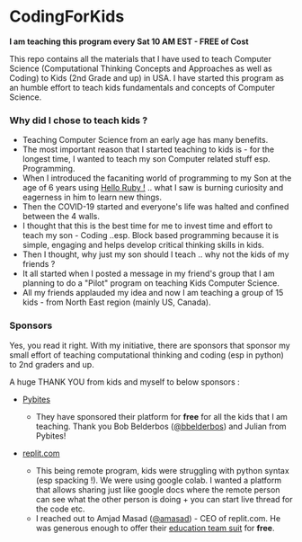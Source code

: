 # CodingForKids

**I am teaching this program every Sat 10 AM EST - FREE of Cost**

This repo contains all the materials that I have used to teach Computer Science (Computational Thinking Concepts and Approaches as well as Coding) to Kids (2nd Grade and up) in USA. I have started this program as an humble effort to teach kids fundamentals and concepts of Computer Science. 

### Why did I chose to teach kids ?
- Teaching Computer Science from an early age has many benefits. 
- The most important reason that I started teaching to kids is - for the longest time, I wanted to teach my son Computer related stuff esp. Programming. 
- When I introduced the facaniting world of programming to my Son at the age of 6 years using [Hello Ruby !](https://www.amazon.com/Hello-Ruby-Adventures-Linda-Liukas/dp/1250065003/ref=sr_1_1?s=books&ie=UTF8&qid=1428090470&sr=1-1&keywords=9781250065001) .. what I saw is burning curiosity and eagerness in him to learn new things.
- Then the COVID-19 started and everyone's life was halted and confined between the 4 walls.
- I thought that this is the best time for me to invest time and effort to teach my son - Coding ..esp. Block based programming because it is simple, engaging and helps develop critical thinking skills in kids.
- Then I thought, why just my son should I teach .. why not the kids of my friends ?
- It all started when I posted a message in my friend's group that I am planning to do a "Pilot" program on teaching Kids Computer Science.
- All my friends applauded my idea and now I am teaching a group of 15 kids - from North East region (mainly US, Canada).

### Sponsors
Yes, you read it right. With my initiative, there are sponsors that sponsor my small effort of teaching computational thinking and coding (esp in python) to 2nd graders and up. 

A huge THANK YOU from kids and myself to below sponsors :

- [Pybites](https://codechalleng.es/bites/newbie)
  -  They have sponsored their platform for **free** for all the kids that I am teaching. Thank you Bob Belderbos ([@bbelderbos](https://twitter.com/bbelderbos)) and Julian from Pybites!

- [replit.com](https://replit.com/~)
     - This being remote program, kids were struggling with python syntax (esp spacking !). We were using google colab. I wanted a platform that allows sharing just like google docs where the remote person can see what the other person is doing + you can start live thread for the code etc.
     - I reached out to Amjad Masad ([@amasad](https://twitter.com/amasad)) - CEO of replit.com. He was generous enough to offer their [education team suit](https://replit.com/site/teams) for **free**.

